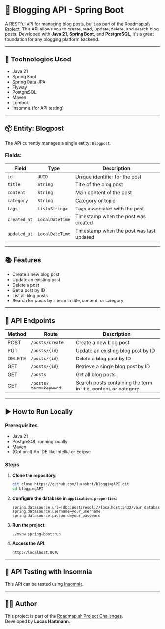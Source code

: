 # 📝 Blogging API - Spring Boot

A RESTful API for managing blog posts, built as part of the [Roadmap.sh Project](https://roadmap.sh/projects/blogging-platform-api). This API allows you to create, read, update, delete, and search blog posts. Developed with **Java 21**, **Spring Boot**, and **PostgreSQL**, it's a great foundation for any blogging platform backend.

---

## 🚀 Technologies Used

- Java 21
- Spring Boot
- Spring Data JPA
- Flyway
- PostgreSQL
- Maven
- Lombok
- Insomnia (for API testing)

---

## 📦 Entity: Blogpost

The API currently manages a single entity: `Blogpost`.

### Fields:

| Field        | Type         | Description                               |
|--------------|--------------|-------------------------------------------|
| `id`         | `UUID`       | Unique identifier for the post            |
| `title`      | `String`     | Title of the blog post                    |
| `content`    | `String`     | Main content of the post                  |
| `category`   | `String`     | Category or topic                         |
| `tags`       | `List<String>` | Tags associated with the post           |
| `created_at` | `LocalDateTime` | Timestamp when the post was created   |
| `updated_at` | `LocalDateTime` | Timestamp when the post was last updated |

---

## 📚 Features

- Create a new blog post
- Update an existing post
- Delete a post
- Get a post by ID
- List all blog posts
- Search for posts by a term in title, content, or category

---

## 📌 API Endpoints

| Method | Route                       | Description                                                           |
|--------|-----------------------------|-----------------------------------------------------------------------|
| POST   | `/posts/create`             | Create a new blog post                                                |
| PUT    | `/posts/{id}`               | Update an existing blog post by ID                                    |
| DELETE | `/posts/{id}`               | Delete a blog post by ID                                              |
| GET    | `/posts/{id}`               | Retrieve a single blog post by ID                                     |
| GET    | `/posts`                    | Get all blog posts                                                    |
| GET    | `/posts?term=keyword`       | Search posts containing the term in title, content, or category       |

---

## ▶️ How to Run Locally

### Prerequisites

- Java 21
- PostgreSQL running locally
- Maven
- (Optional) An IDE like IntelliJ or Eclipse

### Steps

1. **Clone the repository**:
   ```bash
   git clone https://github.com/lucashrt/bloggingAPI.git
   cd bloggingAPI
   ```

2. **Configure the database in `application.properties`**:
   ```properties
   spring.datasource.url=jdbc:postgresql://localhost:5432/your_database
   spring.datasource.username=your_username
   spring.datasource.password=your_password
   ```

3. **Run the project**:
   ```bash
   ./mvnw spring-boot:run
   ```

4. **Access the API**:
   ```
   http://localhost:8080
   ```

---

## 🧪 API Testing with Insomnia

This API can be tested using [Insomnia](https://insomnia.rest).  

---

## 👨‍💻 Author

This project is part of the [Roadmap.sh Project Challenges](https://roadmap.sh/projects).  
Developed by **Lucas Hartmann**.
